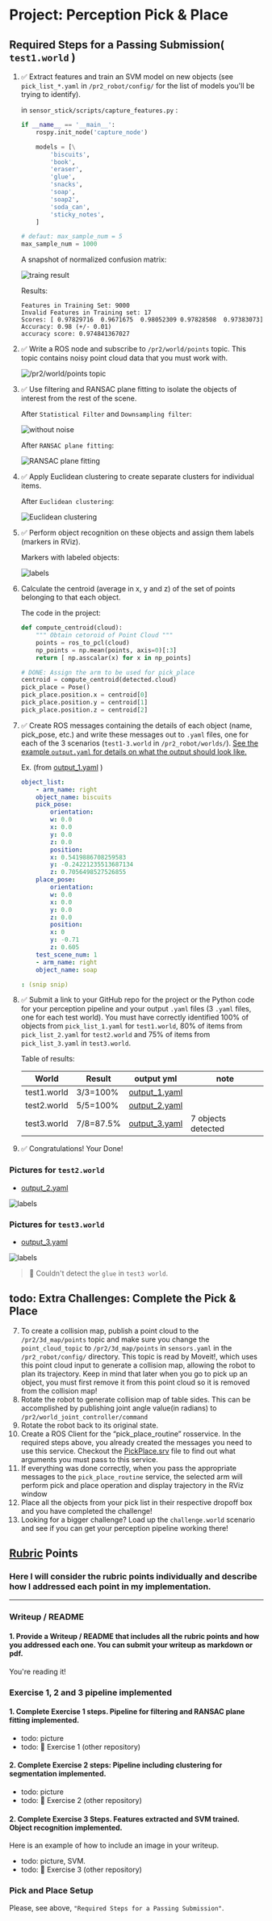# Project: Perception Pick & Place

## Required Steps for a Passing Submission( `test1.world` )

1. ✅ Extract features and train an SVM model on new objects (see `pick_list_*.yaml` in `/pr2_robot/config/` for the list of models you'll be trying to identify).

    in `sensor_stick/scripts/capture_features.py` :

    ```py
    if __name__ == '__main__':
        rospy.init_node('capture_node')

        models = [\
            'biscuits',
            'book',
            'eraser',
            'glue',
            'snacks',
            'soap',
            'soap2',
            'soda_can',
            'sticky_notes',
        ]

    # defaut: max_sample_num = 5
    max_sample_num = 1000
    ```

    A snapshot of normalized confusion matrix:

    ![traing result](./misc_images/svm-normalized-confusion-matrix-1000sample.jpg)

    Results:

    ```text
    Features in Training Set: 9000
    Invalid Features in Training set: 17
    Scores: [ 0.97829716  0.9671675  0.98052309 0.97828508  0.97383073]
    Accuracy: 0.98 (+/- 0.01)
    accuracy score: 0.974841367027
    ```

2. ✅ Write a ROS node and subscribe to `/pr2/world/points` topic. This topic contains noisy point cloud data that you must work with.

    ![`/pr2/world/points` topic](./misc_images/perception-pick_list_1-noisy-image-only.jpg)

3. ✅ Use filtering and RANSAC plane fitting to isolate the objects of interest from the rest of the scene.

    After `Statistical Filter` and `Downsampling filter`:

    ![without noise](./misc_images/perception-pick_list_1-without-noisy-and-etc_image-only_.jpg)

    After `RANSAC plane fitting`:

    ![RANSAC plane fitting](./misc_images/perception-pick_list_1-objects_image-only_.jpg)

4. ✅ Apply Euclidean clustering to create separate clusters for individual items.

    After `Euclidean clustering`:

    ![Euclidean clustering](./misc_images/perception-pick_list_1-clustering_image-only_.jpg)

5. ✅ Perform object recognition on these objects and assign them labels (markers in RViz).

    Markers with labeled objects:

    ![labels](./misc_images/perception-pick_list_1-marker-labels_image-only_.jpg)

6. Calculate the centroid (average in x, y and z) of the set of points belonging to that each object.

    The code in the project:

    ```py
    def compute_centroid(cloud):
        """ Obtain cetoroid of Point Cloud """
        points = ros_to_pcl(cloud)
        np_points = np.mean(points, axis=0)[:3]
        return [ np.asscalar(x) for x in np_points]
    ```

    ```py
    # DONE: Assign the arm to be used for pick_place
    centroid = compute_centroid(detected.cloud)
    pick_place = Pose()
    pick_place.position.x = centroid[0]
    pick_place.position.y = centroid[1]
    pick_place.position.z = centroid[2]
    ```

7. ✅ Create ROS messages containing the details of each object (name, pick_pose, etc.) and write these messages out to `.yaml` files, one for each of the 3 scenarios (`test1-3.world` in `/pr2_robot/worlds/`).  [See the example `output.yaml` for details on what the output should look like.](https://github.com/udacity/RoboND-Perception-Project/blob/master/pr2_robot/config/output.yaml)

    Ex. (from [output_1.yaml] )

    ```yaml
    object_list:
        - arm_name: right
        object_name: biscuits
        pick_pose:
            orientation:
            w: 0.0
            x: 0.0
            y: 0.0
            z: 0.0
            position:
            x: 0.5419886708259583
            y: -0.24221235513687134
            z: 0.7056498527526855
        place_pose:
            orientation:
            w: 0.0
            x: 0.0
            y: 0.0
            z: 0.0
            position:
            x: 0
            y: -0.71
            z: 0.605
        test_scene_num: 1
        - arm_name: right
        object_name: soap

    : (snip snip)
    ```

8. ✅ Submit a link to your GitHub repo for the project or the Python code for your perception pipeline and your output `.yaml` files (3 `.yaml` files, one for each test world).  You must have correctly identified 100% of objects from `pick_list_1.yaml` for `test1.world`, 80% of items from `pick_list_2.yaml` for `test2.world` and 75% of items from `pick_list_3.yaml` in `test3.world`.

    Table of results:

    | World       | Result     | output yml      | note
    |-------------|------------|-----------------|-------
    | test1.world | 3/3=100%   | [output_1.yaml] |
    | test2.world | 5/5=100%   | [output_2.yaml] |
    | test3.world | 7/8=87.5%  | [output_3.yaml] | 7 objects detected

9. ✅ Congratulations!  Your Done!

### Pictures for `test2.world`

* [output_2.yaml]

![labels](./misc_images/perception-pick_list_2-marker-labels_image-only_.jpg)

### Pictures for `test3.world`

* [output_3.yaml]

![labels](./misc_images/perception-pick_list_3-marker-labels_image-only_.jpg)

> 📝 Couldn't detect the `glue` in `test3 world`.

## todo: Extra Challenges: Complete the Pick & Place

7. To create a collision map, publish a point cloud to the `/pr2/3d_map/points` topic and make sure you change the `point_cloud_topic` to `/pr2/3d_map/points` in `sensors.yaml` in the `/pr2_robot/config/` directory. This topic is read by Moveit!, which uses this point cloud input to generate a collision map, allowing the robot to plan its trajectory.  Keep in mind that later when you go to pick up an object, you must first remove it from this point cloud so it is removed from the collision map!
8. Rotate the robot to generate collision map of table sides. This can be accomplished by publishing joint angle value(in radians) to `/pr2/world_joint_controller/command`
9. Rotate the robot back to its original state.
10. Create a ROS Client for the “pick_place_routine” rosservice.  In the required steps above, you already created the messages you need to use this service. Checkout the [PickPlace.srv](https://github.com/udacity/RoboND-Perception-Project/tree/master/pr2_robot/srv) file to find out what arguments you must pass to this service.
11. If everything was done correctly, when you pass the appropriate messages to the `pick_place_routine` service, the selected arm will perform pick and place operation and display trajectory in the RViz window
12. Place all the objects from your pick list in their respective dropoff box and you have completed the challenge!
13. Looking for a bigger challenge?  Load up the `challenge.world` scenario and see if you can get your perception pipeline working there!

## [Rubric](https://review.udacity.com/#!/rubrics/1067/view) Points

### Here I will consider the rubric points individually and describe how I addressed each point in my implementation.  

---

### Writeup / README

#### 1. Provide a Writeup / README that includes all the rubric points and how you addressed each one.  You can submit your writeup as markdown or pdf.  

You're reading it!

### Exercise 1, 2 and 3 pipeline implemented

#### 1. Complete Exercise 1 steps. Pipeline for filtering and RANSAC plane fitting implemented.

* todo: picture
* todo: 🔗 Exercise 1 (other repository)

#### 2. Complete Exercise 2 steps: Pipeline including clustering for segmentation implemented.  

* todo: picture
* todo: 🔗 Exercise 2 (other repository)

#### 2. Complete Exercise 3 Steps.  Features extracted and SVM trained.  Object recognition implemented.
Here is an example of how to include an image in your writeup.

* todo: picture, SVM.
* todo: 🔗 Exercise 3 (other repository)

### Pick and Place Setup

Please, see above, `"Required Steps for a Passing Submission"`.

[output_1.yaml]: ./output_1.yaml
[output_2.yaml]: ./output_2.yaml
[output_3.yaml]: ./output_3.yaml